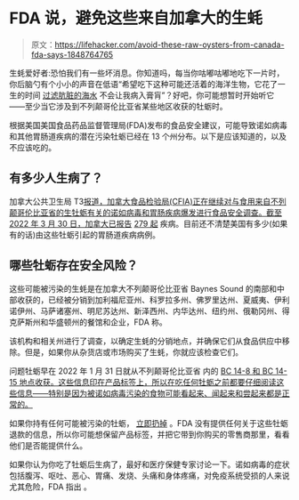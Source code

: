 # FDA 说，避免这些来自加拿大的生蚝

> 原文：<https://lifehacker.com/avoid-these-raw-oysters-from-canada-fda-says-1848764765>

生蚝爱好者:恐怕我们有一些坏消息。你知道吗，每当你咕嘟咕嘟地吃下一片时，你后脑勺有个小小的声音在低语“希望吃下这种可能还活着的海洋生物，它花了一生的时间 [过滤肮脏的海水](https://www.whoi.edu/oceanus/feature/can-clams-and-oysters-help-clean-up-waterways/) 不会让我病入膏肓”？好吧，你可能想暂时开始听它——至少当它涉及到不列颠哥伦比亚省某些地区收获的牡蛎时。



根据美国美国食品药品监督管理局(FDA)发布的食品安全建议，可能导致诺如病毒和其他胃肠道疾病的潜在污染牡蛎已经在 13 个州分布。以下是应该知道的，以及不应该吃的。

## 有多少人生病了？

加拿大公共卫生局 T3[报道，加拿大食品检验局(CFIA)正在继续对与食用来自不列颠哥伦比亚省的生牡蛎有关的诺如病毒和胃肠疾病爆发进行食品安全调查。截至 2022 年 3 月 30 日，加拿大已报告](https://www.canada.ca/en/public-health/services/public-health-notices/2022/outbreak-norovirus-gastrointestinal-illness-linked-raw-oysters-british-columbia.html) [279 起](https://www.canada.ca/en/public-health/services/public-health-notices/2022/outbreak-norovirus-gastrointestinal-illness-linked-raw-oysters-british-columbia.html) 疾病。目前还不清楚美国有多少(如果有的话)由这些牡蛎引起的胃肠道疾病病例。

## 哪些牡蛎存在安全风险？

这些可能被污染的生蚝是在加拿大不列颠哥伦比亚省 Baynes Sound 的南部和中部收获的，已经被分销到加利福尼亚州、科罗拉多州、佛罗里达州、夏威夷、伊利诺伊州、马萨诸塞州、明尼苏达州、新泽西州、内华达州、纽约州、俄勒冈州、得克萨斯州和华盛顿州的餐馆和企业，FDA 称。

该机构和相关州进行了调查，以确定生蚝的分销地点，并确保它们从食品供应中移除。但是，如果你从杂货店或市场购买了生蚝，你就应该检查它们。

问题牡蛎早在 2022 年 1 月 31 日就从不列颠哥伦比亚省 内的 [BC 14-8 和 BC 14-15 地点收获。这些信息印在产品标签上，所以在吃任何牡蛎之前都要仔细阅读这些信息——特别是因为被诺如病毒污染的食物可能看起来、闻起来和尝起来都是正常的。](https://www.fda.gov/food/alerts-advisories-safety-information/fda-advises-restaurants-and-retailers-not-serve-or-sell-potentially-contaminated-raw-oysters-canada#consumers)

如果你持有任何可能被污染的牡蛎， [立即扔掉](https://www.fda.gov/food/alerts-advisories-safety-information/fda-advises-restaurants-and-retailers-not-serve-or-sell-potentially-contaminated-raw-oysters-canada#consumers) 。FDA 没有提供任何关于这些牡蛎退款的信息，所以你可能想保留产品标签，并把它带到你购买的零售商那里，看看他们是否能提供什么。

如果你认为你吃了牡蛎后生病了，最好和医疗保健专家讨论一下。诺如病毒的症状包括腹泻、呕吐、恶心、胃痛、发烧、头痛和身体疼痛，对免疫系统受损的人来说尤其危险，FDA 指出 。